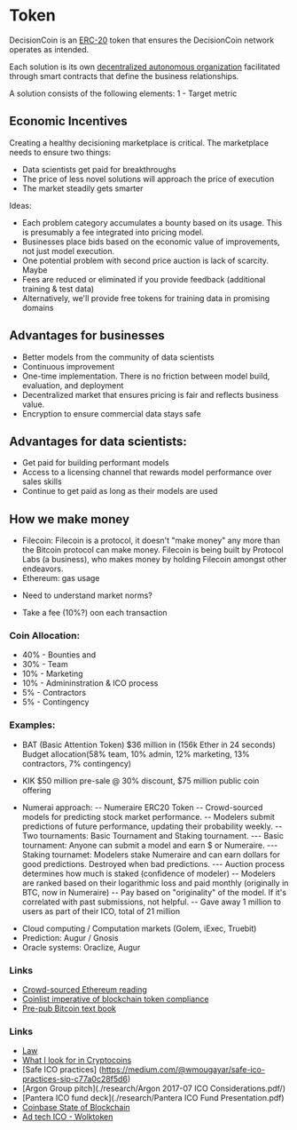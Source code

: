# Token

DecisionCoin is an [ERC-20](https://github.com/ethereum/EIPs/blob/master/EIPS/eip-20-token-standard.md) token that ensures the DecisionCoin network operates as intended.

Each solution is its own [decentralized autonomous organization](https://en.wikipedia.org/wiki/Decentralized_autonomous_organization) facilitated through smart contracts that define the business relationships.  

A solution consists of the following elements:
1 - Target metric


## Economic Incentives
Creating a healthy decisioning marketplace is critical. The marketplace needs to ensure two things:
- Data scientists get paid for breakthroughs
- The price of less novel solutions will approach the price of execution
- The market steadily gets smarter

Ideas:
* Each problem category accumulates a bounty based on its usage. This is presumably a fee integrated into pricing model. 
* Businesses place bids based on the economic value of improvements, not just model execution.
* One potential problem with second price auction is lack of scarcity. Maybe
* Fees are reduced or eliminated if you provide feedback (additional training & test data)
* Alternatively, we'll provide free tokens for training data in promising domains


## Advantages for businesses
* Better models from the community of data scientists 
* Continuous improvement
* One-time implementation. There is no friction between model build, evaluation, and deployment
* Decentralized market that ensures pricing is fair and reflects business value.
* Encryption to ensure commercial data stays safe

## Advantages for data scientists:
* Get paid for building performant models 
* Access to a licensing channel that rewards model performance over sales skills
* Continue to get paid as long as their models are used



## How we make money

* Filecoin: Filecoin is a protocol, it doesn't "make money" any more than the Bitcoin protocol can make money. Filecoin is being built by Protocol Labs (a business), who makes money by holding Filecoin amongst other endeavors.
* Ethereum: gas usage
- Need to understand market norms?
* Take a fee (10%?) oon each transaction


### Coin Allocation:
* 40% - Bounties and 
* 30% - Team
* 10% - Marketing
* 10% - Admininstration & ICO process
* 5% - Contractors 
* 5% - Contingency 


### Examples:
- BAT (Basic Attention Token) 
$36 million in (156k Ether in 24 seconds) 
Budget allocation(58% team, 10% admin, 12% marketing, 13% contractors, 7% contingency)

* KIK
$50 million pre-sale @ 30% discount, $75 million public coin offering

* Numerai approach:
-- Numeraire ERC20 Token
-- Crowd-sourced models for predicting stock market performance. 
-- Modelers submit predictions of future performance, updating their probability weekly. 
-- Two tournaments: Basic Tournament and Staking tournament. 
--- Basic tournament: Anyone can submit a model and earn $ or Numeraire.
--- Staking tournamet: Modelers stake Numeraire and can earn dollars for good predictions. Destroyed when bad predictions. 
--- Auction process determines how much is staked (confidence of modeler)
-- Modelers are ranked based on their logarithmic loss and paid monthly (originally in BTC, now in Numeraire)
-- Pay based on "originality" of the model. If it's correlated with past submissions, not helpful.
-- Gave away 1 million to users as part of their ICO, total of 21 million

- Cloud computing / Computation markets (Golem, iExec, Truebit)
- Prediction: Augur / Gnosis
- Oracle systems: Oraclize, Augur

### Links
* [Crowd-sourced Ethereum reading](https://github.com/Scanate/EthList/blob/master/README.md)
* [Coinlist imperative of blockchain token compliance](https://medium.com/@rzurrer/coinlist-the-saft-the-imperitive-of-blockchain-token-compliance-f5ce9cdbc238)
* [Pre-pub Bitcoin text book](https://d28rh4a8wq0iu5.cloudfront.net/bitcointech/readings/princeton_bitcoin_book.pdf)

### Links
* [Law](https://www.coinbase.com/legal/securities-law-framework.pdf)
* [What I look for in Cryptocoins](https://jordancooper.blog/2017/05/23/what-i-look-for-in-cryptocoins/)
* [Safe ICO practices] (https://medium.com/@wmougayar/safe-ico-practices-sip-c77a0c28f5d6)
* [Argon Group pitch](./research/Argon 2017-07 ICO Considerations.pdf/)
* [Pantera ICO fund deck](./research/Pantera ICO Fund Presentation.pdf)
* [Coinbase State of Blockchain](./research/State-of-Blockchain-Q2-2017-.pdf)
* [Ad tech ICO - Wolktoken](https://www.wolk.com/app/wolktoken)
